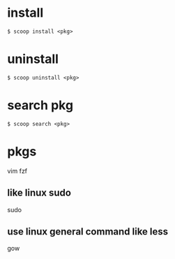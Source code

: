 # install
    $ scoop install <pkg>
# uninstall
    $ scoop uninstall <pkg>
# search pkg
    $ scoop search <pkg>

# pkgs
vim
fzf
## like linux sudo
sudo
## use linux general command like less
gow